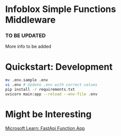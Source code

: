 # Infoblox Simple Functions Middleware
### TO BE UPDATED
More info to be added

# Quickstart: Development
```bash
mv .env.sample .env
vi .env # Update .env with correct values
pip install -r requirements.txt
uvicorn main:app --reload --env-file .env
```

# Might be Interesting
[Microsoft Learn: FastApi Function App](https://learn.microsoft.com/en-us/samples/azure-samples/fastapi-on-azure-functions/azure-functions-python-create-fastapi-app/)

